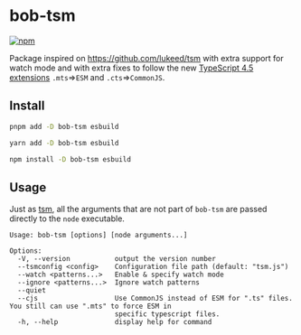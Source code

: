 # bob-tsm

[![npm](https://img.shields.io/npm/v/bob-tsm)](https://npm.im/bob-tsm)

Package inspired on https://github.com/lukeed/tsm with extra support for watch mode and with extra fixes to follow the new [TypeScript 4.5 extensions](https://devblogs.microsoft.com/typescript/announcing-typescript-4-5-beta/#new-file-extensions) `.mts`=>`ESM` and `.cts`=>`CommonJS`.

## Install

```sh
pnpm add -D bob-tsm esbuild
```

```sh
yarn add -D bob-tsm esbuild
```

```sh
npm install -D bob-tsm esbuild
```

## Usage

Just as [tsm](https://github.com/lukeed/tsm), all the arguments that are not part of `bob-tsm` are passed directly to the `node` executable.

```
Usage: bob-tsm [options] [node arguments...]

Options:
  -V, --version           output the version number
  --tsmconfig <config>    Configuration file path (default: "tsm.js")
  --watch <patterns...>   Enable & specify watch mode
  --ignore <patterns...>  Ignore watch patterns
  --quiet
  --cjs                   Use CommonJS instead of ESM for ".ts" files. You still can use ".mts" to force ESM in
                          specific typescript files.
  -h, --help              display help for command
```
